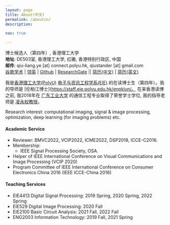 ```yaml
---
layout: page
title: About(中文)
permalink: /aboutcn/
description: 

nav: true

---
```


博士候选人（第四年）, 香港理工大学<br>
**地址**: DE503室, 香港理工大学, 红磡, 香港特别行政区, 中国<br>
**邮件**: qiu-liang.ye [at] connect.polyu.hk, qiustander [at] gmail.com<br>
[谷歌学术](https://scholar.google.com/citations?user=DnMHi80AAAAJ&hl=en&oi=ao) | [领英](https://www.linkedin.com/in/qiuliang-ye-440b85127/) | [Github](https://github.com/Qiustander) | [ResearchGate](https://www.researchgate.net/profile/Qiuliang-Ye) || [简历(中文)](http://qiuliang.site/assets/files/../../../../../assets/files/Curriculum_Vitae_Chinese.pdf) | [简历(英文)](https://qiuliang.site/assets/files/../../../../../assets/files/Curriculum_Vitae.pdf)

我是[香港理工大学(PolyU)](https://www.polyu.edu.hk/) [电子与资讯工程学系(EIE)](https://www.polyu.edu.hk/eie/) 的在读博士生（第四年）。我的导师是 [伦柏江博士](https://staff.eie.polyu.edu.hk/enpklun/。 在来香港读博之前, 我2018年在 [广东工业大学](https://english.gdut.edu.cn/) 的通信工程专业取得了荣誉学士学位, 我的指导老师是 [凌永权教授](https://wkling.gdut.edu.cn/)。

Research interest: computational imaging, signal & image processing, optimization, deep learning (for imaging problems) etc.


#### Academic Service

- Reviewer: BMVC2022, VCIP2022, ICME2022, DSP2018, ICCE-C2016.
- Membership: 
  - IEEE Signal Processing Society, OSA.
- Helper of IEEE International Conference on Visual Communications and Image Processing (VCIP 2020)
- Program Committee of IEEE International Conference on Consumer Electronics China 2016 (IEEE ICCE-China 2016)

#### Teaching Services

- EIE4413 Digital Signal Processing: 2019 Spring, 2020 Spring, 2022 Spring
- EIE529 Digital Image Processing: 2020 Fall
- EIE2100 Basic Circuit Analysis: 2021 Fall, 2022 Fall
- ENG2003 Information Technology: 2019 Fall, 2021 Spring

